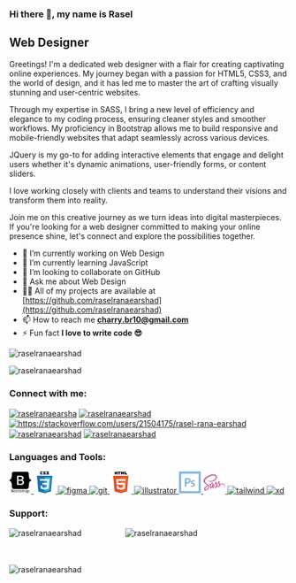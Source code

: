 ### Hi there 👋, my name is Rasel
## Web Designer


Greetings! I'm a dedicated web designer with a flair for creating captivating online experiences. My journey began with a passion for HTML5, CSS3, and the world of design, and it has led me to master the art of crafting visually stunning and user-centric websites.

Through my expertise in SASS, I bring a new level of efficiency and elegance to my coding process, ensuring cleaner styles and smoother workflows. My proficiency in Bootstrap allows me to build responsive and mobile-friendly websites that adapt seamlessly across various devices.

JQuery is my go-to for adding interactive elements that engage and delight users whether it's dynamic animations, user-friendly forms, or content sliders.

 I love working closely with clients and teams to understand their visions and transform them into reality.

Join me on this creative journey as we turn ideas into digital masterpieces. If you're looking for a web designer committed to making your online presence shine, let's connect and explore the possibilities together. 
- 🔭 I’m currently working on Web Design 
- 🌱 I’m currently learning JavaScript 
- 👯 I’m looking to collaborate on GitHub 
- 💬 Ask me about Web Design 
- 👨‍💻 All of my projects are available at [https://github.com/raselranaearshad](https://github.com/raselranaearshad)
- 📫 How to reach me **charry.br10@gmail.com**
- ⚡ Fun fact **I love to write code 😎**
<p align="left"> <img src="https://komarev.com/ghpvc/?username=raselranaearshad&label=Profile%20views&color=0e75b6&style=flat" alt="raselranaearshad" /> </p>
<p><img align="left" src="https://github-readme-stats.vercel.app/api/top-langs?username=raselranaearshad&show_icons=true&locale=en&layout=compact" alt="raselranaearshad" /></p>

</br>
<h3 align="left">Connect with me:</h3>
<p align="left">
<a href="https://twitter.com/raselranaearsha" target="blank"><img align="center" src="https://raw.githubusercontent.com/rahuldkjain/github-profile-readme-generator/master/src/images/icons/Social/twitter.svg" alt="raselranaearsha" height="30" width="40" /></a>
<a href="https://linkedin.com/in/raselranaearshad" target="blank"><img align="center" src="https://raw.githubusercontent.com/rahuldkjain/github-profile-readme-generator/master/src/images/icons/Social/linked-in-alt.svg" alt="raselranaearshad" height="30" width="40" /></a>
<a href="https://stackoverflow.com/users/https://stackoverflow.com/users/21504175/rasel-rana-earshad" target="blank"><img align="center" src="https://raw.githubusercontent.com/rahuldkjain/github-profile-readme-generator/master/src/images/icons/Social/stack-overflow.svg" alt="https://stackoverflow.com/users/21504175/rasel-rana-earshad" height="30" width="40" /></a>
<a href="https://fb.com/raselranaearshad" target="blank"><img align="center" src="https://raw.githubusercontent.com/rahuldkjain/github-profile-readme-generator/master/src/images/icons/Social/facebook.svg" alt="raselranaearshad" height="30" width="40" /></a>
<a href="https://instagram.com/raselranaearshad" target="blank"><img align="center" src="https://raw.githubusercontent.com/rahuldkjain/github-profile-readme-generator/master/src/images/icons/Social/instagram.svg" alt="raselranaearshad" height="30" width="40" /></a>
</p>

<h3 align="left">Languages and Tools:</h3>
<p align="left"> <a href="https://getbootstrap.com" target="_blank" rel="noreferrer"> <img src="https://raw.githubusercontent.com/devicons/devicon/master/icons/bootstrap/bootstrap-plain-wordmark.svg" alt="bootstrap" width="40" height="40"/> </a> <a href="https://www.w3schools.com/css/" target="_blank" rel="noreferrer"> <img src="https://raw.githubusercontent.com/devicons/devicon/master/icons/css3/css3-original-wordmark.svg" alt="css3" width="40" height="40"/> </a> <a href="https://www.figma.com/" target="_blank" rel="noreferrer"> <img src="https://www.vectorlogo.zone/logos/figma/figma-icon.svg" alt="figma" width="40" height="40"/> </a> <a href="https://git-scm.com/" target="_blank" rel="noreferrer"> <img src="https://www.vectorlogo.zone/logos/git-scm/git-scm-icon.svg" alt="git" width="40" height="40"/> </a> <a href="https://www.w3.org/html/" target="_blank" rel="noreferrer"> <img src="https://raw.githubusercontent.com/devicons/devicon/master/icons/html5/html5-original-wordmark.svg" alt="html5" width="40" height="40"/> </a> <a href="https://www.adobe.com/in/products/illustrator.html" target="_blank" rel="noreferrer"> <img src="https://www.vectorlogo.zone/logos/adobe_illustrator/adobe_illustrator-icon.svg" alt="illustrator" width="40" height="40"/> </a> <a href="https://www.photoshop.com/en" target="_blank" rel="noreferrer"> <img src="https://raw.githubusercontent.com/devicons/devicon/master/icons/photoshop/photoshop-line.svg" alt="photoshop" width="40" height="40"/> </a> <a href="https://sass-lang.com" target="_blank" rel="noreferrer"> <img src="https://raw.githubusercontent.com/devicons/devicon/master/icons/sass/sass-original.svg" alt="sass" width="40" height="40"/> </a> <a href="https://tailwindcss.com/" target="_blank" rel="noreferrer"> <img src="https://www.vectorlogo.zone/logos/tailwindcss/tailwindcss-icon.svg" alt="tailwind" width="40" height="40"/> </a> <a href="https://www.adobe.com/products/xd.html" target="_blank" rel="noreferrer"> <img src="https://cdn.worldvectorlogo.com/logos/adobe-xd.svg" alt="xd" width="40" height="40"/> </a> </p>

<h3 align="left">Support:</h3>
<p><a href="https://www.buymeacoffee.com/raselranaearshad"> <img align="left" src="https://cdn.buymeacoffee.com/buttons/v2/default-yellow.png" height="50" width="210" alt="raselranaearshad" /></a><a href="https://ko-fi.com/raselranaearshad"> <img align="left" src="https://cdn.ko-fi.com/cdn/kofi3.png?v=3" height="50" width="210" alt="raselranaearshad" /></a></p><br><br>

<p>&nbsp;<img align="center" src="https://github-readme-stats.vercel.app/api?username=raselranaearshad&show_icons=true&locale=en" alt="raselranaearshad" /></p>
